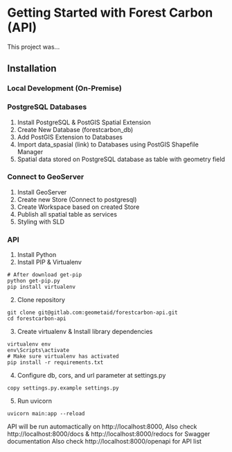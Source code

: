 # Getting Started with Forest Carbon (API)

This project was...

## Installation
### Local Development (On-Premise)

### PostgreSQL Databases
1. Install PostgreSQL & PostGIS Spatial Extension
2. Create New Database (forestcarbon_db)
3. Add PostGIS Extension to Databases
4. Import data_spasial (link) to Databases using PostGIS Shapefile Manager
5. Spatial data stored on PostgreSQL database as table with geometry field

### Connect to GeoServer
1. Install GeoServer
2. Create new Store (Connect to postgresql)
3. Create Workspace based on created Store
4. Publish all spatial table as services
5. Styling with SLD

### API
1. Install Python
2. Install PIP & Virtualenv
```
# After download get-pip
python get-pip.py
pip install virtualenv
```
2. Clone repository
```
git clone git@gitlab.com:geometaid/forestcarbon-api.git
cd forestcarbon-api
```
3. Create virtualenv & Install library dependencies
```
virtualenv env
env\Scripts\activate
# Make sure virtualenv has activated
pip install -r requirements.txt
```
4. Configure db, cors, and url parameter at settings.py
```
copy settings.py.example settings.py
```
5. Run uvicorn
```
uvicorn main:app --reload
```
API will be run automactically on http://localhost:8000,
Also check http://localhost:8000/docs & http://localhost:8000/redocs for Swagger documentation
Also check http://localhost:8000/openapi for API list